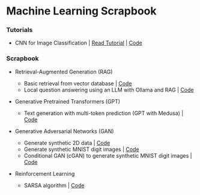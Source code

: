 # Machine Learning Scrapbook  

### Tutorials
* CNN for Image Classification | [Read Tutorial](https://mlscrapbook.notion.site/Simple-Image-Classification-CNN-75f93ce38538498eb42287bf853a98fe) | [Code](tutorials/simple_cnn/cnn.ipynb)

### Scrapbook  
* Retrieval-Augmented Generation (RAG)  
    * Basic retrieval from vector database | [Code](RAG/basic_RAG/basic_retrieval.ipynb)
    * Local question answering using an LLM with Ollama and RAG | [Code](RAG/basic_RAG/basic_RAG.ipynb)

* Generative Pretrained Transformers (GPT) 
    * Text generation with multi-token prediction (GPT with Medusa) | [Code](GPT/GPT_with_Medusa_for_multitoken_prediction.ipynb)

* Generative Adversarial Networks (GAN)  
    * Generate synthetic 2D data | [Code](GANs/GAN_on_2D.ipynb)  
    * Generate synthetic MNIST digit images | [Code](GANs/GAN_on_digits.ipynb)
    * Conditional GAN (cGAN) to generate synthetic MNIST digit images | [Code](GANs/cGAN_on_digits.ipynb)

* Reinforcement Learning  
    * SARSA algorithm | [Code](RL/sarsa.ipynb)